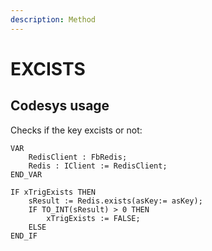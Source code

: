 ```yaml
---
description: Method
---
```


# EXCISTS

## Codesys usage

Checks if the key excists or not:

```
VAR	
	RedisClient : FbRedis;
	Redis : IClient := RedisClient;
END_VAR
```

```
IF xTrigExists THEN	
	sResult := Redis.exists(asKey:= asKey);
	IF TO_INT(sResult) > 0 THEN
		xTrigExists := FALSE;
	ELSE
END_IF
```
